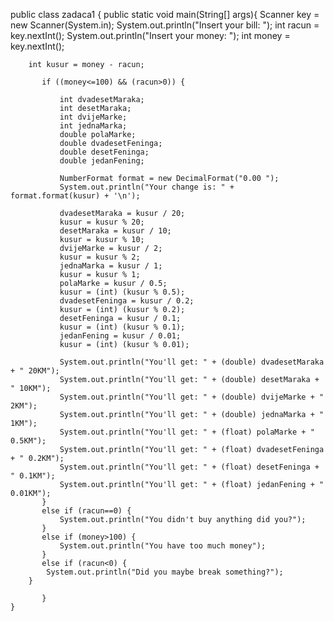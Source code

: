 public class zadaca1 {
    public static void main(String[] args){
        Scanner key = new Scanner(System.in);
        System.out.println("Insert your bill: ");
        int racun = key.nextInt();
        System.out.println("Insert your money: ");
        int money = key.nextInt();

        int kusur = money - racun;

           if ((money<=100) && (racun>0)) {

               int dvadesetMaraka;
               int desetMaraka;
               int dvijeMarke;
               int jednaMarka;
               double polaMarke;
               double dvadesetFeninga;
               double desetFeninga;
               double jedanFening;

               NumberFormat format = new DecimalFormat("0.00 ");
               System.out.println("Your change is: " + format.format(kusur) + '\n');

               dvadesetMaraka = kusur / 20;
               kusur = kusur % 20;
               desetMaraka = kusur / 10;
               kusur = kusur % 10;
               dvijeMarke = kusur / 2;
               kusur = kusur % 2;
               jednaMarka = kusur / 1;
               kusur = kusur % 1;
               polaMarke = kusur / 0.5;
               kusur = (int) (kusur % 0.5);
               dvadesetFeninga = kusur / 0.2;
               kusur = (int) (kusur % 0.2);
               desetFeninga = kusur / 0.1;
               kusur = (int) (kusur % 0.1);
               jedanFening = kusur / 0.01;
               kusur = (int) (kusur % 0.01);

               System.out.println("You'll get: " + (double) dvadesetMaraka + " 20KM");
               System.out.println("You'll get: " + (double) desetMaraka + " 10KM");
               System.out.println("You'll get: " + (double) dvijeMarke + " 2KM");
               System.out.println("You'll get: " + (double) jednaMarka + " 1KM");
               System.out.println("You'll get: " + (float) polaMarke + " 0.5KM");
               System.out.println("You'll get: " + (float) dvadesetFeninga + " 0.2KM");
               System.out.println("You'll get: " + (float) desetFeninga + " 0.1KM");
               System.out.println("You'll get: " + (float) jedanFening + " 0.01KM");
           }
           else if (racun==0) {
               System.out.println("You didn't buy anything did you?");
           }
           else if (money>100) {
               System.out.println("You have too much money");
           }
           else if (racun<0) {
            System.out.println("Did you maybe break something?");
        }

           }
    }
